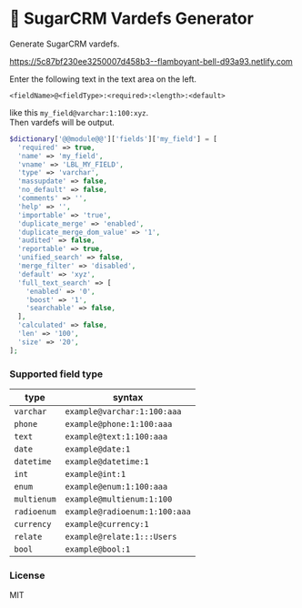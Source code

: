 # 🍺 SugarCRM Vardefs Generator

Generate SugarCRM vardefs.

https://5c87bf230ee3250007d458b3--flamboyant-bell-d93a93.netlify.com

Enter the following text in the text area on the left.

```
<fieldName>@<fieldType>:<required>:<length>:<default>
```

like this `my_field@varchar:1:100:xyz`.  
Then vardefs will be output.


```php
$dictionary['@@module@@']['fields']['my_field'] = [
  'required' => true,
  'name' => 'my_field',
  'vname' => 'LBL_MY_FIELD',
  'type' => 'varchar',
  'massupdate' => false,
  'no_default' => false,
  'comments' => '',
  'help' => '',
  'importable' => 'true',
  'duplicate_merge' => 'enabled',
  'duplicate_merge_dom_value' => '1',
  'audited' => false,
  'reportable' => true,
  'unified_search' => false,
  'merge_filter' => 'disabled',
  'default' => 'xyz',
  'full_text_search' => [
    'enabled' => '0',
    'boost' => '1',
    'searchable' => false,
  ],
  'calculated' => false,
  'len' => '100',
  'size' => '20',
];
```

### Supported field type

| type | syntax |
| ---- | ------ |
| `varchar` | `example@varchar:1:100:aaa` |
| `phone` | `example@phone:1:100:aaa` |
| `text` | `example@text:1:100:aaa` |
| `date` | `example@date:1` |
| `datetime` | `example@datetime:1` |
| `int` | `example@int:1` |
| `enum` | `example@enum:1:100:aaa` |
| `multienum` | `example@multienum:1:100` |
| `radioenum` | `example@radioenum:1:100:aaa` |
| `currency` | `example@currency:1` |
| `relate` | `example@relate:1:::Users` |
| `bool` | `example@bool:1` |

### License

MIT
